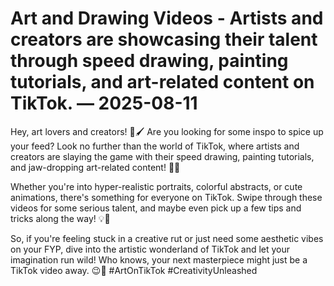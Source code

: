 # Art and Drawing Videos - Artists and creators are showcasing their talent through speed drawing, painting tutorials, and art-related content on TikTok. — 2025-08-11

Hey, art lovers and creators! 🎨🖌️ Are you looking for some inspo to spice up your feed? Look no further than the world of TikTok, where artists and creators are slaying the game with their speed drawing, painting tutorials, and jaw-dropping art-related content! 🤯✨

Whether you're into hyper-realistic portraits, colorful abstracts, or cute animations, there's something for everyone on TikTok. Swipe through these videos for some serious talent, and maybe even pick up a few tips and tricks along the way! 💡🌟

So, if you're feeling stuck in a creative rut or just need some aesthetic vibes on your FYP, dive into the artistic wonderland of TikTok and let your imagination run wild! Who knows, your next masterpiece might just be a TikTok video away. 😉🌈 #ArtOnTikTok #CreativityUnleashed